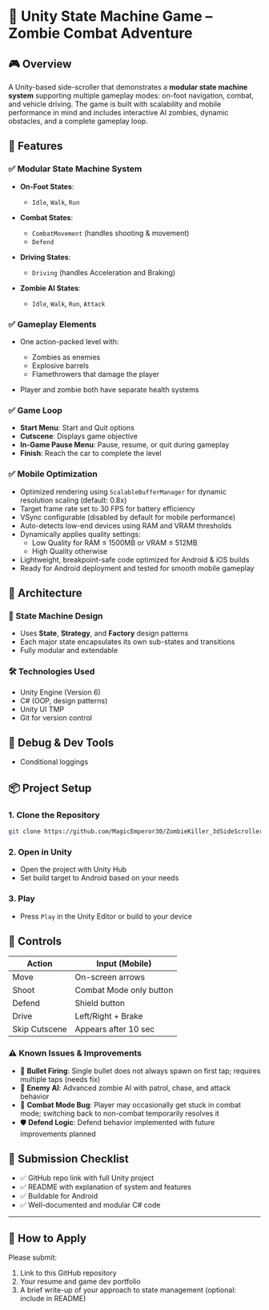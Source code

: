 # 🧟 Unity State Machine Game – Zombie Combat Adventure

## 🎮 Overview

A Unity-based side-scroller that demonstrates a **modular state machine system** supporting multiple gameplay modes: on-foot navigation, combat, and vehicle driving. The game is built with scalability and mobile performance in mind and includes interactive AI zombies, dynamic obstacles, and a complete gameplay loop.

## 🚀 Features

### ✅ Modular State Machine System

* **On-Foot States**:

  * `Idle`, `Walk`, `Run`
* **Combat States**:

  * `CombatMovement` (handles shooting & movement)
  * `Defend`
* **Driving States**:

  * `Driving` (handles Acceleration and Braking)
* **Zombie AI States**:

  * `Idle`, `Walk`, `Run`, `Attack`

### ✅ Gameplay Elements

* One action-packed level with:

  * Zombies as enemies
  * Explosive barrels
  * Flamethrowers that damage the player
* Player and zombie both have separate health systems

### ✅ Game Loop

* **Start Menu**: Start and Quit options
* **Cutscene**: Displays game objective
* **In-Game Pause Menu**: Pause, resume, or quit during gameplay
* **Finish**: Reach the car to complete the level

### ✅ Mobile Optimization

* Optimized rendering using `ScalableBufferManager` for dynamic resolution scaling (default: 0.8x)
* Target frame rate set to 30 FPS for battery efficiency
* VSync configurable (disabled by default for mobile performance)
* Auto-detects low-end devices using RAM and VRAM thresholds
* Dynamically applies quality settings:
  * Low Quality for RAM ≤ 1500MB or VRAM ≤ 512MB
  * High Quality otherwise
* Lightweight, breakpoint-safe code optimized for Android & iOS builds
* Ready for Android deployment and tested for smooth mobile gameplay

## 🧠 Architecture

### 🔁 State Machine Design

* Uses **State**, **Strategy**, and **Factory** design patterns
* Each major state encapsulates its own sub-states and transitions
* Fully modular and extendable

### 🛠 Technologies Used

* Unity Engine (Version 6)
* C# (OOP, design patterns)
* Unity UI TMP
* Git for version control

## 🧪 Debug & Dev Tools

* Conditional loggings

## 📦 Project Setup

### 1. Clone the Repository

```bash
git clone https://github.com/MagicEmperor30/ZombieKiller_3dSideScroller.git
```

### 2. Open in Unity

* Open the project with Unity Hub
* Set build target to Android based on your needs

### 3. Play

* Press `Play` in the Unity Editor or build to your device

## 🎯 Controls

| Action        | Input (Mobile)          |
| ------------- | ----------------------- |
| Move          | On-screen arrows        |
| Shoot         | Combat Mode only button |
| Defend        | Shield button           |
| Drive         | Left/Right + Brake      |
| Skip Cutscene | Appears after 10 sec    |

### ⚠ Known Issues & Improvements

* 🐞 **Bullet Firing**: Single bullet does not always spawn on first tap; requires multiple taps (needs fix)
* 🧠 **Enemy AI**: Advanced zombie AI with patrol, chase, and attack behavior
* 🐞 **Combat Mode Bug**: Player may occasionally get stuck in combat mode; switching back to non-combat temporarily resolves it
* 🛡️ **Defend Logic**: Defend behavior implemented with future improvements planned



## 📎 Submission Checklist

* ✅ GitHub repo link with full Unity project
* ✅ README with explanation of system and features
* ✅ Buildable for Android
* ✅ Well-documented and modular C# code

---

## 📩 How to Apply

Please submit:

1. Link to this GitHub repository
2. Your resume and game dev portfolio
3. A brief write-up of your approach to state management (optional: include in README)
